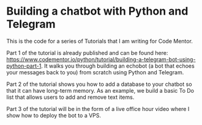 # Building a chatbot with Python and Telegram
This is the code for a series of Tutorials that I am writing for Code Mentor. 

Part 1 of the tutorial is already published and can be found here: https://www.codementor.io/python/tutorial/building-a-telegram-bot-using-python-part-1. It walks you through building an echobot (a bot that echoes your messages back to you) from scratch using Python and Telegram.

Part 2 of the tutorial shows you how to add a database to your chatbot so that it can have long-term memory. As an example, we build a basic To Do list that allows users to add and remove text items.

Part 3 of the tutorial will be in the form of a live office hour video where I show how to deploy the bot to a VPS.
